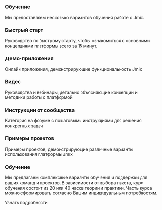 ### Обучение
Мы предоставляем несколько вариантов обучения работе с Jmix.

### Быстрый старт
Руководство по быстрому старту, чтобы ознакомиться с основными концепциями платформы всего за 15 минут.

### Демо-приложения
Онлайн приложения, демонстрирующие функциональность Jmix

### Видео
Руководства и вебинары, детально объясняющие концепции и методики работы с платформой

### Инструкции от сообщества
Категория на форуме с пошаговыми инструкциями для решения конкретных задач

### Примеры проектов
Примеры проектов, демонстрирующие различные варианты использования платформы Jmix

### Обучение
Мы предлагаем комплексные варианты обучения и поддержки для ваших команд и проектов.
В зависимости от выбора пакета, курс обучения состоит из 20 или 40 часов теории и практики.
Часть курса можно сформировать согласно Вашим индивидуальным потребностям.

Узнать подробности
